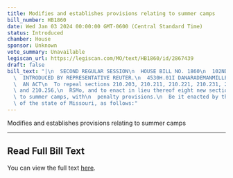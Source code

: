 ```yaml
---
title: Modifies and establishes provisions relating to summer camps
bill_number: HB1860
date: Wed Jan 03 2024 00:00:00 GMT-0600 (Central Standard Time)
status: Introduced
chamber: House
sponsor: Unknown
vote_summary: Unavailable
legiscan_url: https://legiscan.com/MO/text/HB1860/id/2867439
draft: false
bill_text: "|\n  SECOND REGULAR SESSION\n  HOUSE BILL NO. 1860\n  102ND GENERAL ASSEMBLY\n\
  \  INTRODUCED BY REPRESENTATIVE REUTER.\n  4530H.01I DANARADEMANMILLER,ChiefClerk\n\
  \  AN ACT\n  To repeal sections 210.203, 210.211, 210.221, 210.231, 210.245, 210.252,\
  \ and 210.256,\n  RSMo, and to enact in lieu thereof eight new sections relating\
  \ to summer camps, with\n  penalty provisions.\n  Be it enacted by the General Assembly\
  \ of the state of Missouri, as follows:"
---
```

Modifies and establishes provisions relating to summer camps

---

## Read Full Bill Text

You can view the full text [here](https://legiscan.com/MO/text/HB1860/id/2867439).
